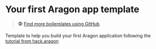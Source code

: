 # Your first Aragon app template

> 🕵️ [Find more boilerplates using GitHub](https://github.com/search?q=topic:aragon-boilerplate)

Template to help you build your first Aragon application following the [tutorial from hack.aragon](https://hack.aragon.org/docs/tutorial.html)


